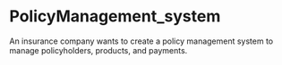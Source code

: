 # PolicyManagement_system
An insurance company wants to create a policy management system to manage policyholders, products, and payments.
